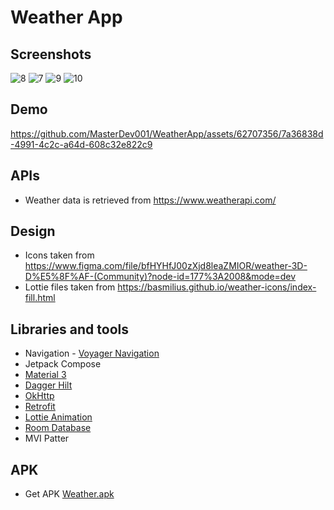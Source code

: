 # Weather App  
## Screenshots
![8](https://github.com/MasterDev001/WeatherApp/assets/62707356/8e9a7b5e-8934-411f-a1b0-1235ac0c5de7) ![7](https://github.com/MasterDev001/WeatherApp/assets/62707356/abcbdb1d-60e3-4ef1-b2dc-82ded8cfdf37) ![9](https://github.com/MasterDev001/WeatherApp/assets/62707356/b3b43ebd-bbfe-469b-a026-c61bb2c086fc) ![10](https://github.com/MasterDev001/WeatherApp/assets/62707356/02c0b0cf-6444-4f90-bac1-763211e1a544)
## Demo 
https://github.com/MasterDev001/WeatherApp/assets/62707356/7a36838d-4991-4c2c-a64d-608c32e822c9 

## APIs 
- Weather data is retrieved from https://www.weatherapi.com/
## Design
- Icons taken from https://www.figma.com/file/bfHYHfJ00zXjd8leaZMIOR/weather-3D-D%E5%8F%AF-(Community)?node-id=177%3A2008&mode=dev
- Lottie files taken from https://basmilius.github.io/weather-icons/index-fill.html
## Libraries and tools
- Navigation - [Voyager Navigation](https://voyager.adriel.cafe/)
- Jetpack Compose
- [Material 3](https://m3.material.io/)
- [Dagger Hilt](https://developer.android.com/training/dependency-injection/hilt-android)
- [OkHttp](https://github.com/square/okhttp)
- [Retrofit](https://square.github.io/retrofit/)
- [Lottie Animation](https://github.com/airbnb/lottie/blob/master/android-compose.md)
- [Room Database](https://developer.android.com/training/data-storage/room)
- MVI Patter
## APK
- Get APK [Weather.apk](https://github.com/MasterDev001/WeatherApp/releases/download/weather_app_jetpack/Weather.apk)
